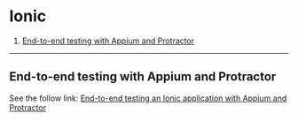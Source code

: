 # Ionic
1. [End-to-end testing with Appium and Protractor](#end-to-end-testing-with-appium-and-protractor)

---

## End-to-end testing with Appium and Protractor
See the follow link: [End-to-end testing an Ionic application with Appium and Protractor](http://tombuyse.com/end-to-end-testing-an-ionic-application-with-appium-and-protractor/)

